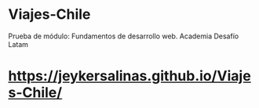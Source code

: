 # Viajes-Chile
Prueba de módulo: Fundamentos de desarrollo web. Academia Desafío Latam
# https://jeykersalinas.github.io/Viajes-Chile/